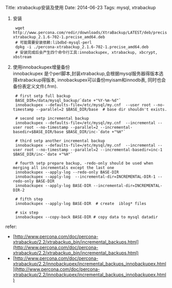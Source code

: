 Title: xtrabackup安装及使用
Date: 2014-06-23
Tags: mysql, xtrabackup
1. 安装

        wget http://www.percona.com/redir/downloads/XtraBackup/LATEST/deb/precise/x86_64/percona-xtrabackup_2.1.6-702-1.precise_amd64.deb
        # 可能需要安装依赖:libdbd-mysql-perl 
        dpkg -i ./percona-xtrabackup_2.1.6-702-1.precise_amd64.deb
        # 安装完成后会产生四个命令行工具:innobackupex, xtrabackup, xbcrypt, xbstream

2. 使用innobackupex增量备份  
innobackupex 是个perl脚本,封装xtrabackup,会根据mysql服务器得版本选择xtrabackup得版本, innobackupex可以备份myisam和innodb表, 同时也会备份表定义文件(.frm).

        # first setp full backup
        BASE_DIR=/data/mysql_backup/`date +"%Y-%m-%d"`
        innobackupex --defaults-file=/etc/mysql/my.cnf  --user root --no-timestamp --parallel=2 $BASE_DIR/base  # base dir shouldn't exists.

        # second setp incremental backup
        innobackupex --defaults-file=/etc/mysql/my.cnf  --incremental --user root --no-timestamp --parallel=2 --incremental-basedir=$BASE_DIR/base $BASE_DIR/inc-`date +"%H"`

        # third setp another incremental backup
        innobackupex --defaults-file=/etc/mysql/my.cnf  --incremental --user root --no-timestamp --parallel=2 --incremental-basedir=inc-1 $BASE_DIR/inc-`date +"%H"`

        # fourth setp prepare backup, -redo-only should be used when merging all incrementals except the last one
        innobackupex --apply-log --redo-only BASE-DIR
        innobackupex --apply-log  --incremental-dir=INCREMENTAL-DIR-1 --redo-only BASE-DIR
        innobackupex --apply-log BASE-DIR --incremental-dir=INCREMENTAL-DIR-2

        # fifth step
        innobackupex --apply-log BASE-DIR  # create  iblog* files
        
        # six step
        innobackupex --copy-back BASE-DIR # copy data to mysql datadir

refer:

 - [http://www.percona.com/doc/percona-xtrabackup/2.2/xtrabackup_bin/incremental_backups.html](http://www.percona.com/doc/percona-xtrabackup/2.2/xtrabackup_bin/incremental_backups.html)
 - [http://www.percona.com/doc/percona-xtrabackup/2.2/innobackupex/incremental_backups_innobackupex.html](http://www.percona.com/doc/percona-xtrabackup/2.2/innobackupex/incremental_backups_innobackupex.html)
